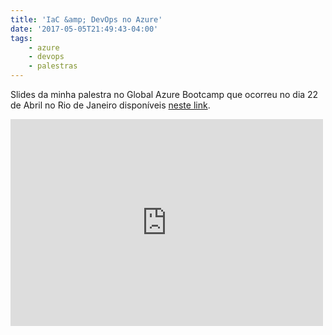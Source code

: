 ```yaml
---
title: 'IaC &amp; DevOps no Azure'
date: '2017-05-05T21:49:43-04:00'
tags:
    - azure
    - devops
    - palestras
---
```


Slides da minha palestra no Global Azure Bootcamp que ocorreu no dia 22 de Abril no Rio de Janeiro disponíveis [neste link](https://mix.office.com/watch/rt9140641d7n).

<iframe class="wp-embedded-content" data-secret="BRPsv0mruI" frameborder="0" height="331" sandbox="allow-scripts" security="restricted" src="https://mix.office.com/embed/rt9140641d7n#?secret=BRPsv0mruI" title="Office Mix:IaC & DevOps no Azure -  Automatizando Deployments" width="500"></iframe>
